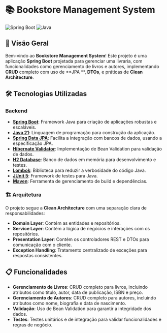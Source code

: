 # 📚 Bookstore Management System

![Spring Boot](https://img.shields.io/badge/Spring%20Boot-3.3.0-brightgreen)
![Java](https://img.shields.io/badge/Java-21-blue)

## 🚀 Visão Geral

Bem-vindo ao **Bookstore Management System**! Este projeto é uma aplicação **Spring Boot** projetada para gerenciar uma
livraria, com funcionalidades como gerenciamento de livros e autores, implementando **CRUD** completo com uso de **JPA
**, **DTOs**, e práticas de **Clean Architecture**.

## 🛠️ Tecnologias Utilizadas

### Backend

- **[Spring Boot](https://spring.io/projects/spring-boot)**: Framework Java para criação de aplicações robustas e
  escaláveis.
- **[Java 21](https://www.oracle.com/java/technologies/downloads/#java21)**: Linguagem de programação para construção da
  aplicação.
- **[Spring Data JPA](https://spring.io/projects/spring-data-jpa)**: Facilita a integração com bancos de dados, usando a
  especificação JPA.
- **[Hibernate Validator](https://hibernate.org/validator/)**: Implementação de Bean Validation para validação de dados.
- **[H2 Database](http://www.h2database.com/html/main.html)**: Banco de dados em memória para desenvolvimento e testes.
- **[Lombok](https://projectlombok.org/)**: Biblioteca para reduzir a verbosidade do código Java.
- **[JUnit 5](https://junit.org/junit5/)**: Framework de testes para Java.
- **[Maven](https://maven.apache.org/)**: Ferramenta de gerenciamento de build e dependências.

### 🏗️ Arquitetura

O projeto segue a **Clean Architecture** com uma separação clara de responsabilidades:

- **Domain Layer**: Contém as entidades e repositórios.
- **Service Layer**: Contém a lógica de negócios e interações com os repositórios.
- **Presentation Layer**: Contém os controladores REST e DTOs para comunicação com o cliente.
- **Exception Handling**: Tratamento centralizado de exceções para respostas consistentes.

## 📋 Funcionalidades

- **Gerenciamento de Livros**: CRUD completo para livros, incluindo atributos como título, autor, data de publicação,
  ISBN e preço.
- **Gerenciamento de Autores**: CRUD completo para autores, incluindo atributos como nome, biografia e data de
  nascimento.
- **Validação**: Uso de Bean Validation para garantir a integridade dos dados.
- **Testes**: Testes unitários e de integração para validar funcionalidades e regras de negócio.
